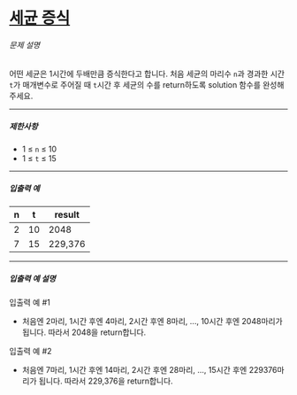 # [세균 증식](https://school.programmers.co.kr/learn/courses/30/lessons/120910)


###### 문제 설명


어떤 세균은 1시간에 두배만큼 증식한다고 합니다. 처음 세균의 마리수 `n`과 경과한 시간 `t`가 매개변수로 주어질 때 `t`시간 후 세균의 수를 return하도록 solution 함수를 완성해주세요.




---


##### 제한사항


* 1 ≤ `n` ≤ 10
* 1 ≤ `t` ≤ 15




---


##### 입출력 예




| n | t | result |
| --- | --- | --- |
| 2 | 10 | 2048 |
| 7 | 15 | 229,376 |




---


##### 입출력 예 설명


입출력 예 \#1


* 처음엔 2마리, 1시간 후엔 4마리, 2시간 후엔 8마리, ..., 10시간 후엔 2048마리가 됩니다. 따라서 2048을 return합니다.


입출력 예 \#2


* 처음엔 7마리, 1시간 후엔 14마리, 2시간 후엔 28마리, ..., 15시간 후엔 229376마리가 됩니다. 따라서 229,376을 return합니다.



